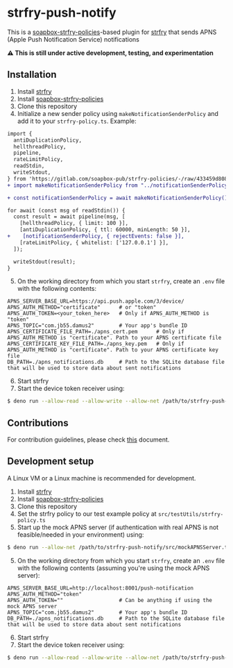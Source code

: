 strfry-push-notify
==================

This is a [soapbox-strfry-policies](https://gitlab.com/soapbox-pub/strfry-policies/-/tree/develop)-based plugin for [strfry](https://github.com/hoytech/strfry) that sends APNS (Apple Push Notification Service) notifications

**⚠️  This is still under active development, testing, and experimentation**

## Installation

1. Install [strfry](https://github.com/hoytech/strfry)
2. Install [soapbox-strfry-policies](https://gitlab.com/soapbox-pub/strfry-policies/-/tree/develop)
3. Clone this repository
4. Initialize a new sender policy using `makeNotificationSenderPolicy` and add it to your `strfry-policy.ts`. Example:

```diff
import {
  antiDuplicationPolicy,
  hellthreadPolicy,
  pipeline,
  rateLimitPolicy,
  readStdin,
  writeStdout,
} from 'https://gitlab.com/soapbox-pub/strfry-policies/-/raw/433459d8084d1f2d6500fdf916f22caa3b4d7be5/mod.ts';
+ import makeNotificationSenderPolicy from "../notificationSenderPolicy.ts";

+ const notificationSenderPolicy = await makeNotificationSenderPolicy();

for await (const msg of readStdin()) {
  const result = await pipeline(msg, [
    [hellthreadPolicy, { limit: 100 }],
    [antiDuplicationPolicy, { ttl: 60000, minLength: 50 }],
+    [notificationSenderPolicy, { rejectEvents: false }],
    [rateLimitPolicy, { whitelist: ['127.0.0.1'] }],
  ]);

  writeStdout(result);
}
```

5. On the working directory from which you start `strfry`, create an `.env` file with the following contents:

```env
APNS_SERVER_BASE_URL=https://api.push.apple.com/3/device/
APNS_AUTH_METHOD="certificate"      # or "token"
APNS_AUTH_TOKEN=<your_token_here>   # Only if APNS_AUTH_METHOD is "token"
APNS_TOPIC="com.jb55.damus2"        # Your app's bundle ID
APNS_CERTIFICATE_FILE_PATH=./apns_cert.pem      # Only if APNS_AUTH_METHOD is "certificate". Path to your APNS certificate file
APNS_CERTIFICATE_KEY_FILE_PATH=./apns_key.pem   # Only if APNS_AUTH_METHOD is "certificate". Path to your APNS certificate key file
DB_PATH=./apns_notifications.db     # Path to the SQLite database file that will be used to store data about sent notifications
```

6. Start strfry
7. Start the device token receiver using:

```sh
$ deno run --allow-read --allow-write --allow-net /path/to/strfry-push-notify/src/notificationServiceServer.ts
```

## Contributions

For contribution guidelines, please check [this](https://github.com/damus-io/damus/blob/master/docs/CONTRIBUTING.md) document.

## Development setup

A Linux VM or a Linux machine is recommended for development.

1. Install [strfry](https://github.com/hoytech/strfry)
2. Install [soapbox-strfry-policies](https://gitlab.com/soapbox-pub/strfry-policies/-/tree/develop)
3. Clone this repository
4. Set the strfry policy to our test example policy at `src/testUtils/strfry-policy.ts`
5. Start up the mock APNS server (if authentication with real APNS is not feasible/needed in your environment) using:

```sh
$ deno run --allow-net /path/to/strfry-push-notify/src/mockAPNSServer.ts
```

5. On the working directory from which you start `strfry`, create an `.env` file with the following contents (assuming you're using the mock APNS server):

```env
APNS_SERVER_BASE_URL=http://localhost:8001/push-notification
APNS_AUTH_METHOD="token"
APNS_AUTH_TOKEN=""                  # Can be anything if using the mock APNS server
APNS_TOPIC="com.jb55.damus2"        # Your app's bundle ID
DB_PATH=./apns_notifications.db     # Path to the SQLite database file that will be used to store data about sent notifications
```

6. Start strfry
7. Start the device token receiver using:

```sh
$ deno run --allow-read --allow-write --allow-net /path/to/strfry-push-notify/src/notificationServiceServer.ts
```